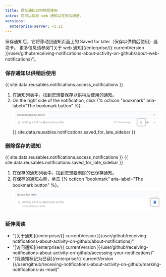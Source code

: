```yaml
---
title: 保存通知以供稍后使用
intro: 您可以保存 web 通知以在稍后跟进。
versions:
  enterprise-server: <2.21
---
```


保存通知后，它将移动到通知页面上的 Saved for later（保存以供稍后使用）选项卡。 更多信息请参阅“[关于 web 通知](/enterprise/{{ currentVersion }}/user/github/receiving-notifications-about-activity-on-github/about-web-notifications)”。

### 保存通知以供稍后使用

{{ site.data.reusables.notifications.access_notifications }}
1. 在通知列表中，找到您想要保存以供稍后使用的通知。
1. On the right side of the notification, click
{% octicon "bookmark" aria-label="The bookmark button" %}.
![用于保存通知的按钮](/assets/images/help/notifications/save_notification.png)
{{ site.data.reusables.notifications.saved_for_late_sidebar }}

### 删除保存的通知

{{ site.data.reusables.notifications.access_notifications }}
{{ site.data.reusables.notifications.saved_for_late_sidebar }}
1. 在保存的通知列表中，找到您想要删除的已保存通知。
1. 在保存的通知右侧，单击 {% octicon "bookmark" aria-label="The bookmark button" %}。 ![用于删除已保存通知的按钮](/assets/images/help/notifications/remove-saved-notification.png)

### 延伸阅读

- "[关于通知](/enterprise/{{ currentVersion }}/user/github/receiving-notifications-about-activity-on-github/about-notifications)"
- "[访问通知](/enterprise/{{ currentVersion }}/user/github/receiving-notifications-about-activity-on-github/accessing-your-notifications)"
- "[将通知标记为已读](/enterprise/{{ currentVersion }}/user/github/receiving-notifications-about-activity-on-github/marking-notifications-as-read)"
